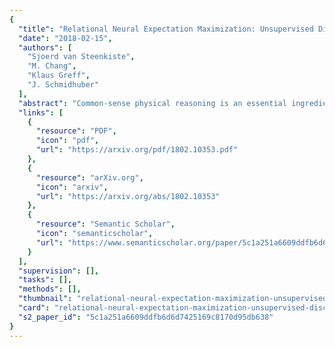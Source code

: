 ```yaml
---
{
  "title": "Relational Neural Expectation Maximization: Unsupervised Discovery of Objects and their Interactions",
  "date": "2018-02-15",
  "authors": [
    "Sjoerd van Steenkiste",
    "M. Chang",
    "Klaus Greff",
    "J. Schmidhuber"
  ],
  "abstract": "Common-sense physical reasoning is an essential ingredient for any intelligent agent operating in the real-world. For example, it can be used to simulate the environment, or to infer the state of parts of the world that are currently unobserved. In order to match real-world conditions this causal knowledge must be learned without access to supervised data. To address this problem we present a novel method that learns to discover objects and model their physical interactions from raw visual images in a purely \\emph{unsupervised} fashion. It incorporates prior knowledge about the compositional nature of human perception to factor interactions between object-pairs and learn efficiently. On videos of bouncing balls we show the superior modelling capabilities of our method compared to other unsupervised neural approaches that do not incorporate such prior knowledge. We demonstrate its ability to handle occlusion and show that it can extrapolate learned knowledge to scenes with different numbers of objects.",
  "links": [
    {
      "resource": "PDF",
      "icon": "pdf",
      "url": "https://arxiv.org/pdf/1802.10353.pdf"
    },
    {
      "resource": "arXiv.org",
      "icon": "arxiv",
      "url": "https://arxiv.org/abs/1802.10353"
    },
    {
      "resource": "Semantic Scholar",
      "icon": "semanticscholar",
      "url": "https://www.semanticscholar.org/paper/5c1a251a6609ddfb6d6d7425169c8170d95db638"
    }
  ],
  "supervision": [],
  "tasks": [],
  "methods": [],
  "thumbnail": "relational-neural-expectation-maximization-unsupervised-discovery-of-objects-and-their-interactions-thumb.jpg",
  "card": "relational-neural-expectation-maximization-unsupervised-discovery-of-objects-and-their-interactions-card.jpg",
  "s2_paper_id": "5c1a251a6609ddfb6d6d7425169c8170d95db638"
}
---
```



